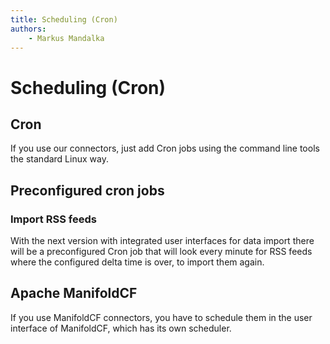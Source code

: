 ```yaml
---
title: Scheduling (Cron)
authors:
    - Markus Mandalka
---
```


# Scheduling (Cron)


## Cron


If you use our connectors, just add Cron jobs using the command line tools the standard Linux way.

## Preconfigured cron jobs


### Import RSS feeds


With the next version with integrated user interfaces for data import there will be a preconfigured Cron job that will look every minute for RSS feeds where the configured delta time is over, to import them again.

## Apache ManifoldCF


If you use ManifoldCF connectors, you have to schedule them in the user interface of ManifoldCF, which has its own scheduler.